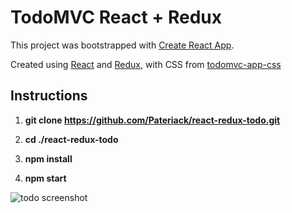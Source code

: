 # TodoMVC React + Redux
This project was bootstrapped with [Create React App](https://github.com/facebookincubator/create-react-app).

Created using [React](https://facebook.github.io/react/) and [Redux](http://redux.js.org/), with CSS from [todomvc-app-css](https://github.com/tastejs/todomvc-app-css)

## Instructions

1. **git clone https://github.com/Pateriack/react-redux-todo.git**

2. **cd ./react-redux-todo**

3. **npm install**

4. **npm start**

![todo screenshot](/Pateriack/react-redux-todo/blob/screenshots/todo.PNG?raw=true)
